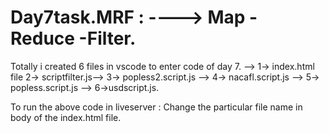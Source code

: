 # Day7task.MRF : ----> Map - Reduce -Filter.

Totally i created 6 files in vscode to enter code of day 7. --> 1-> index.html file 2-> scriptfilter.js--> 3-> popless2.script.js --> 4-> nacafl.script.js --> 5-> popless.script.js --> 6->usdscript.js.

To run the above code in liveserver : Change the particular file name in body of the index.html file.
